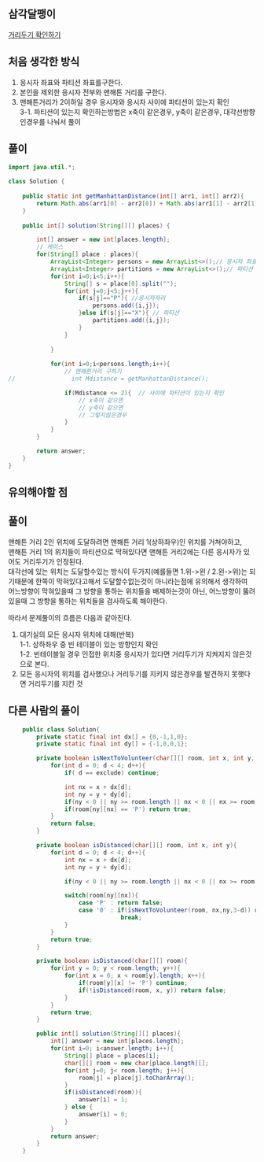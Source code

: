 ## 삼각달팽이
[거리두기 확인하기](https://school.programmers.co.kr/tryouts/71848/challenges)

## 처음 생각한 방식
1. 응시자 좌표와 파티션 좌표를구한다.  
2. 본인을 제외한 응시자 전부와 맨해튼 거리를 구한다.  
3. 맨해튼거리가 2이하일 경우 응시자와 응시자 사이에 파티션이 있는지 확인  
    3-1. 파티션이 있는지 확인하는방법은 x축이 같은경우, y축이 같은경우, 대각선방향인경우를 나눠서 풀이  


## 풀이
~~~java
import java.util.*;

class Solution {
    
    public static int getManhattanDistance(int[] arr1, int[] arr2){
        return Math.abs(arr1[0] - arr2[0]) + Math.abs(arr1[1] - arr2[1]);
    }
    
    public int[] solution(String[][] places) {

        int[] answer = new int[places.length];        
        // 케이스
        for(String[] place : places){
            ArrayList<Integer> persons = new ArrayList<>();// 응시자 좌표
            ArrayList<Integer> partitions = new ArrayList<>();// 파티션 좌표
            for(int i=0;i<5;i++){
                String[] s = place[0].split("");
                for(int j=0;j<5;j++){
                    if(s[j]=="P"){ //응시자자리
                        persons.add({i,j});
                    }else if(s[j]=="X"){ // 파티션
                        partitions.add({i,j});
                    }
                }
                
            }
            
            for(int i=0;i<persons.length;i++){
                // 맨해튼거리 구하기
//                int Mdistance = getManhattanDistance();

                if(Mdistance <= 2){  // 사이에 파티션이 있는지 확인
                    // x축이 같으면
                    // y축이 같으면
                    // 그렇지않은경우 
                }
            }
        }

        return answer;
    }
}
~~~

## 유의해야할 점
###

## 풀이
맨해튼 거리 2인 위치에 도달하려면 맨해튼 거리 1(상하좌우)인 위치를 거쳐야하고,  
맨해튼 거리 1의 위치들이 파티션으로 막혀있다면 맨해튼 거리2에는 다른 응시자가 있어도 거리두기가 인정된다.  
대각선에 있는 위치는 도달할수있는 방식이 두가지(예를들면 1.위->왼 / 2.왼->위)는 되기때문에 한쪽이 막혀있다고해서 도달할수없는것이 아니라는점에 유의해서 생각하여  
어느방향이 막혀있을때 그 방향을 통하는 위치들을 배제하는것이 아닌, 어느방향이 뚫려있을때 그 방향을 통하는 위치들을 검사하도록 해야한다.  

따라서 문제풀이의 흐름은 다음과 같아진다.  
1. 대기실의 모든 응시자 위치에 대해(반복)  
    1-1. 상하좌우 중 빈 테이블이 있는 방향인지 확인  
    1-2. 빈테이블일 경우 인접한 위치중 응시자가 있다면 거리두기가 지켜지지 않은것으로 본다.  
2. 모든 응시자의 위치를 검사했으나 거리두기를 지키지 않은경우를 발견하지 못햇다면 거리두기를 지킨 것



## 다른 사람의 풀이  
~~~java
    public class Solution{
        private static final int dx[] = {0,-1,1,0};
        private static final int dy[] = {-1,0,0,1};

        private boolean isNextToVolunteer(char[][] room, int x, int y, int exclude){
            for(int d = 0; d < 4; d++){
                if( d == exclude) continue;

                int nx = x + dx[d];
                int ny = y + dy[d];
                if(ny < 0 || ny >= room.length || nx < 0 || nx >= room[ny].length) continue;
                if(room[ny][nx] == 'P') return true;
            }
            return false;
        }

        private boolean isDistanced(char[][] room, int x, int y){
            for(int d = 0; d < 4; d++){
                int nx = x + dx[d];
                int ny = y + dy[d];

                if(ny < 0 || ny >= room.length || nx < 0 || nx >= room[ny].length) continue;

                switch(room[ny][nx]){
                    case 'P' : return false;
                    case '0' : if(isNextToVolunteer(room, nx,ny,3-d)) return false;
                                break;
                }
            }
            return true;
        }

        private boolean isDistanced(char[][] room){
            for(int y = 0; y < room.length; y++){
                for(int x = 0; x < room[y].length; x++){
                    if(room[y][x] != 'P') continue;
                    if(!isDistanced(room, x, y)) return false;
                }
            }
            return true;
        }

        public int[] solution(String[][] places){
            int[] answer = new int[places.length];
            for(int i=0; i<answer.length; i++){
                String[] place = places[i];
                char[][] room = new char[place.length][];
                for(int j=0; j< room.length; j++){
                    room[j] = place[j].toCharArray();
                }
                if(isDistanced(room)){
                    answer[i] = 1;
                } else {
                    answer[i] = 0;
                }
            }
            return answer;
        }
    }
~~~